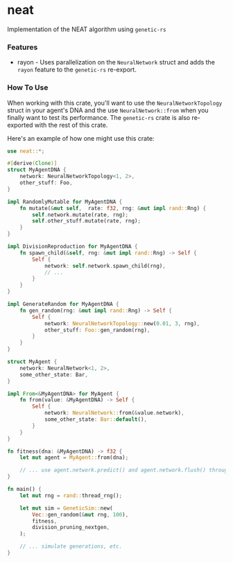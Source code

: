 # neat
Implementation of the NEAT algorithm using `genetic-rs`

### Features
- rayon - Uses parallelization on the `NeuralNetwork` struct and adds the `rayon` feature to the `genetic-rs` re-export.

### How To Use
When working with this crate, you'll want to use the `NeuralNetworkTopology` struct in your agent's DNA and
the use `NeuralNetwork::from` when you finally want to test its performance. The `genetic-rs` crate is also re-exported with the rest of this crate.

Here's an example of how one might use this crate:
```rust
use neat::*;

#[derive(Clone)]
struct MyAgentDNA {
    network: NeuralNetworkTopology<1, 2>,
    other_stuff: Foo,
}

impl RandomlyMutable for MyAgentDNA {
    fn mutate(&mut self,  rate: f32, rng: &mut impl rand::Rng) {
        self.network.mutate(rate, rng);
        self.other_stuff.mutate(rate, rng);
    }
}

impl DivisionReproduction for MyAgentDNA {
    fn spawn_child(&self, rng: &mut impl rand::Rng) -> Self {
        Self {
            network: self.network.spawn_child(rng),
            // ...
        }
    }
}

impl GenerateRandom for MyAgentDNA {
    fn gen_random(rng: &mut impl rand::Rng) -> Self {
        Self {
            network: NeuralNetworkTopology::new(0.01, 3, rng),
            other_stuff: Foo::gen_random(rng),
        }
    }
}

struct MyAgent {
    network: NeuralNetwork<1, 2>,
    some_other_state: Bar,
}

impl From<&MyAgentDNA> for MyAgent {
    fn from(value: &MyAgentDNA) -> Self {
        Self {
            network: NeuralNetwork::from(&value.network),
            some_other_state: Bar::default(),
        }
    }
}

fn fitness(dna: &MyAgentDNA) -> f32 {
    let mut agent = MyAgent::from(dna);

    // ... use agent.network.predict() and agent.network.flush() throughout multiple iterations
}

fn main() {
    let mut rng = rand::thread_rng();

    let mut sim = GeneticSim::new(
        Vec::gen_random(&mut rng, 100),
        fitness,
        division_pruning_nextgen,
    );

    // ... simulate generations, etc.
}
```